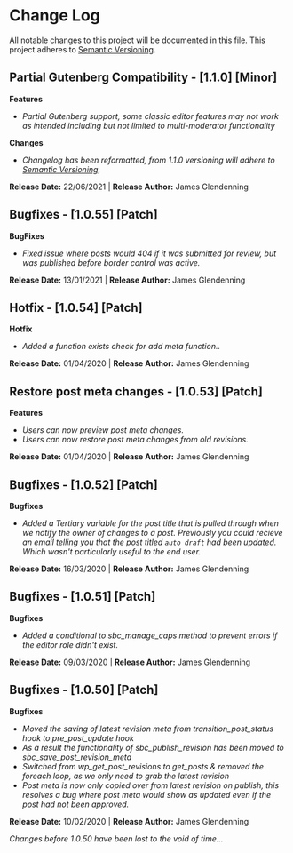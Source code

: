 # Change Log
All notable changes to this project will be documented in this file. This project adheres to [Semantic Versioning](http://semver.org/).



## Partial Gutenberg Compatibility - [1.1.0] [Minor]

**Features**
  - *Partial Gutenberg support, some classic editor features may not work as intended including but not limited to multi-moderator functionality*

**Changes**
  - *Changelog has been reformatted, from 1.1.0 versioning will adhere to [Semantic Versioning](http://semver.org/).*

**Release Date:** 22/06/2021 |
**Release Author:** James Glendenning



## Bugfixes - [1.0.55] [Patch]

**BugFixes**
  - *Fixed issue where posts would 404 if it was submitted for review, but was published before border control was active.*

**Release Date:** 13/01/2021 |
**Release Author:** James Glendenning



## Hotfix - [1.0.54] [Patch]

**Hotfix**
  - *Added a function exists check for add meta function..*

**Release Date:** 01/04/2020 |
**Release Author:** James Glendenning



## Restore post meta changes - [1.0.53] [Patch]

**Features**
  - *Users can now preview post meta changes.*
  - *Users can now restore post meta changes from old revisions.*

**Release Date:** 01/04/2020 |
**Release Author:** James Glendenning



## Bugfixes - [1.0.52] [Patch]

**Bugfixes**
  - *Added a Tertiary variable for the post title that is pulled through when we notify the owner of changes to a post. Previously you could recieve an email telling you that the post titled `auto draft` had been updated. Which wasn't particularly useful to the end user.*

**Release Date:** 16/03/2020 |
**Release Author:** James Glendenning



## Bugfixes - [1.0.51] [Patch]

**Bugfixes**
  - *Added a conditional to sbc_manage_caps method to prevent errors if the editor role didn't exist.*

**Release Date:** 09/03/2020 |
**Release Author:** James Glendenning



## Bugfixes - [1.0.50] [Patch]

**Bugfixes**
  - *Moved the saving of latest revision meta from transition_post_status hook to pre_post_update hook*
- *As a result the functionality of sbc_publish_revision has been moved to sbc_save_post_revision_meta*
- *Switched from wp_get_post_revisions to get_posts & removed the foreach loop, as we only need to grab the latest revision*
- *Post meta is now only copied over from latest revision on publish, this resolves a bug where post meta would show as updated even if the post had not been approved.*

**Release Date:** 10/02/2020 |
**Release Author:** James Glendenning


*Changes before 1.0.50 have been lost to the void of time...*